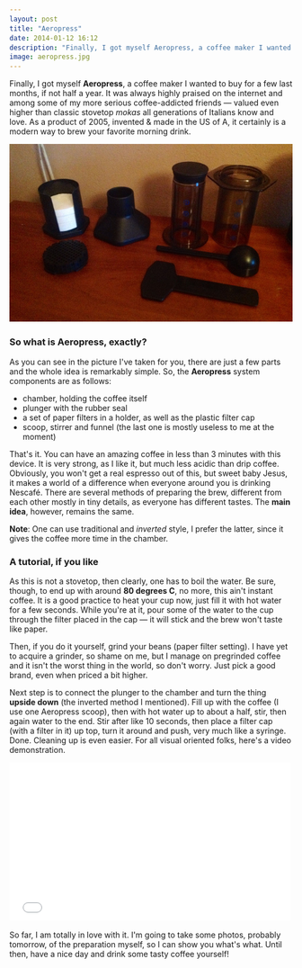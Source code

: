 ```yaml
---
layout: post
title: "Aeropress"
date: 2014-01-12 16:12
description: "Finally, I got myself Aeropress, a coffee maker I wanted to buy for a few last months, if not half a year. It was always highly praised on the internet and among some of my more serious coffee-addicted friends — valued even higher than classic stovetop mokas all generations of Italians know and love. As a product of 2005, invented & made in the US of A, it certainly is a modern way to brew your favorite morning drink."
image: aeropress.jpg
---
```


Finally, I got myself **Aeropress**, a coffee maker I wanted to buy for a few last months, if not half a year. It was always highly praised on the internet and among some of my more serious coffee-addicted friends — valued even higher than classic stovetop *mokas* all generations of Italians know and love. As a product of 2005, invented & made in the US of A, it certainly is a modern way to brew your favorite morning drink.

<img src="/images/aeropress.jpg">

### So what is Aeropress, exactly?

As you can see in the picture I've taken for you, there are just a few parts and the whole idea is remarkably simple. So, the **Aeropress** system components are as follows:

* chamber, holding the coffee itself
* plunger with the rubber seal
* a set of paper filters in a holder, as well as the plastic filter cap
* scoop, stirrer and funnel (the last one is mostly useless to me at the moment)

That's it. You can have an amazing coffee in less than 3 minutes with this device. It is very strong, as I like it, but much less acidic than drip coffee. 
Obviously, you won't get a real espresso out of this, but sweet baby Jesus, it makes a world of a difference when everyone around you is drinking Nescafé. There are several methods of preparing the brew, different from each other mostly in tiny details, as everyone has different tastes. The **main idea**, however, remains the same.

**Note**: One can use traditional and *inverted* style, I prefer the latter, since it gives the coffee more time in the chamber.

### A tutorial, if you like

As this is not a stovetop, then clearly, one has to boil the water. Be sure, though, to end up with around **80 degrees C**, no more, this ain't instant coffee. It is a good practice to heat your cup now, just fill it with hot water for a few seconds. While you're at it, pour some of the water to the cup through the filter placed in the cap — it will stick and the brew won't taste like paper. 

Then, if you do it yourself, grind your beans (paper filter setting). I have yet to acquire a grinder, so shame on me, but I manage on pregrinded coffee and it isn't the worst thing in the world, so don't worry. Just pick a good brand, even when priced a bit higher.

Next step is to connect the plunger to the chamber and turn the thing **upside down** (the inverted method I mentioned). Fill up with the coffee (I use one Aeropress scoop), then with hot water up to about a half, stir, then again water to the end. Stir after like 10 seconds, then place a filter cap (with a filter in it) up top, turn it around and push, very much like a syringe. Done.
Cleaning up is even easier. For all visual oriented folks, here's a video demonstration.

<iframe src="//player.vimeo.com/video/80575765" width="500" height="281" frameborder="0"> </iframe>

So far, I am totally in love with it. I'm going to take some photos, probably tomorrow, of the preparation myself, so I can show you what's what. Until then, have a nice day and drink some tasty coffee yourself!